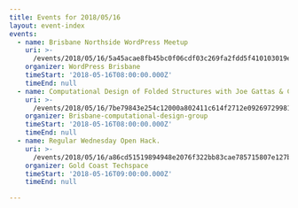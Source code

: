 ```yaml
---
title: Events for 2018/05/16
layout: event-index
events:
  - name: Brisbane Northside WordPress Meetup
    uri: >-
      /events/2018/05/16/5a45acae8fb45bc0f06cdf03c269fa2fdd5f410103019e2800b24c295a88a05e
    organizer: WordPress Brisbane
    timeStart: '2018-05-16T08:00:00.000Z'
    timeEnd: null
  - name: Computational Design of Folded Structures with Joe Gattas & Co. @ Arup
    uri: >-
      /events/2018/05/16/7be79843e254c12000a802411c614f2712e09269729981dc7b50c9439afcda70
    organizer: Brisbane-computational-design-group
    timeStart: '2018-05-16T08:00:00.000Z'
    timeEnd: null
  - name: Regular Wednesday Open Hack.
    uri: >-
      /events/2018/05/16/a86cd51519894948e2076f322bb83cae785715807e127b849e06fe1c0d262c5e
    organizer: Gold Coast Techspace
    timeStart: '2018-05-16T09:00:00.000Z'
    timeEnd: null

---
```

